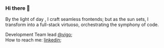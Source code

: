 ### Hi there 👋

By the light of day , I craft seamless frontends; but as the sun sets, I transform into a full-stack virtuoso, orchestrating the symphony of code.

Development Team lead [@vigo](https://www.vigoindustries.com);<br>
How to reach me: [linkedin](https://www.linkedin.com/in/arslanziya);<br>

<!--
**ziya-arslan/ziya-arslan** is a ✨ _special_ ✨ repository because its `README.md` (this file) appears on your GitHub profile.

Here are some ideas to get you started:

- 🔭 I’m currently working on ...
- 🌱 I’m currently learning ...
- 👯 I’m looking to collaborate on ...
- 🤔 I’m looking for help with ...
- 💬 Ask me about ...
- 📫 How to reach me: ...
- 😄 Pronouns: ...
- ⚡ Fun fact: ...
-->

